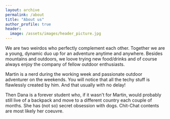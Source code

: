 ```yaml
---
layout: archive 
permalink: /about
title: "About us"
author_profile: true
header:
  image: /assets/images/header_picture.jpg
---
```


We are two weirdos who perfectly complement each other. Together we are a young, dynamic duo up for an adventure anytime and anywhere. Besides mountains and outdoors, we loove trying new food/drinks and of course always enjoy the company of fellow outdoor enthusiasts. 

​Martin is a nerd during the working week and passionate outdoor adventurer on the weekends. You will notice that all the techy stuff is flawlessly created by him. And that usually with no delay! 

Then Dana is a forever student who, if it wasn't for Martin, would probably still live of a backpack and move to a different country each couple of months. She has (not so) secret obsession with dogs. Chit-Chat contents are most likely her coeuvre.



​
